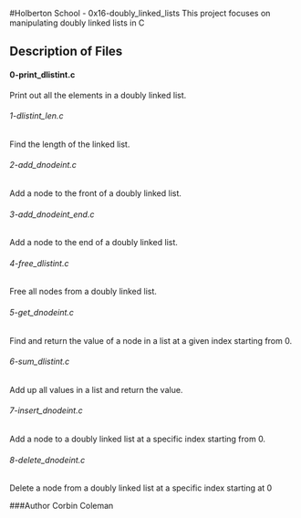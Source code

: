 #Holberton School - 0x16-doubly_linked_lists
This project focuses on manipulating doubly linked lists in C

## Description of Files
<h4>0-print_dlistint.c</h4>
Print out all the elements in a doubly linked list.
<h6>1-dlistint_len.c</h6>
Find the length of the linked list.
<h6>2-add_dnodeint.c</h6>
Add a node to the front of a doubly linked list.
<h6>3-add_dnodeint_end.c</h6>
Add a node to the end of a doubly linked list.
<h6>4-free_dlistint.c</h6>
Free all nodes from a doubly linked list.
<h6>5-get_dnodeint.c</h6>
Find and return the value of a node in a list at a given index starting from 0.
<h6>6-sum_dlistint.c</h6>
Add up all values in a list and return the value.
<h6>7-insert_dnodeint.c</h6>
Add a node to a doubly linked list at a specific index starting from 0.
<h6>8-delete_dnodeint.c</h6>
Delete a node from a doubly linked list at a specific index starting at 0

###Author
Corbin Coleman

